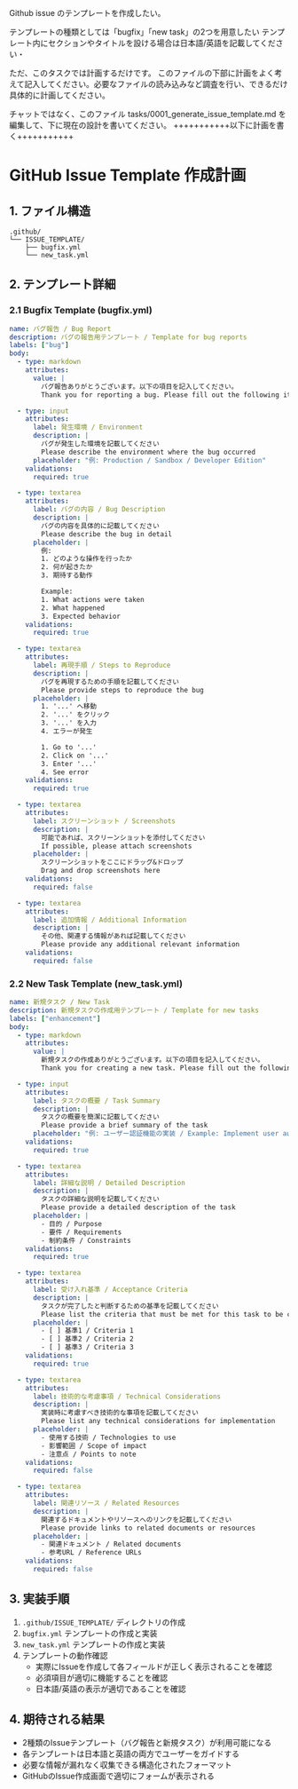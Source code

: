 Github issue のテンプレートを作成したい。

テンプレートの種類としては「bugfix」「new task」の2つを用意したい
テンプレート内にセクションやタイトルを設ける場合は日本語/英語を記載してください・

ただ、このタスクでは計画するだけです。
このファイルの下部に計画をよく考えて記入してください。必要なファイルの読み込みなど調査を行い、できるだけ具体的に計画してください。

チャットではなく、このファイル
tasks/0001_generate_issue_template.md
を編集して、下に現在の設計を書いてください。
+++++++++++以下に計画を書く+++++++++++

# GitHub Issue Template 作成計画

## 1. ファイル構造
```
.github/
└── ISSUE_TEMPLATE/
    ├── bugfix.yml
    └── new_task.yml
```

## 2. テンプレート詳細

### 2.1 Bugfix Template (bugfix.yml)

```yaml
name: バグ報告 / Bug Report
description: バグの報告用テンプレート / Template for bug reports
labels: ["bug"]
body:
  - type: markdown
    attributes:
      value: |
        バグ報告ありがとうございます。以下の項目を記入してください。
        Thank you for reporting a bug. Please fill out the following items.

  - type: input
    attributes:
      label: 発生環境 / Environment
      description: |
        バグが発生した環境を記載してください
        Please describe the environment where the bug occurred
      placeholder: "例: Production / Sandbox / Developer Edition"
    validations:
      required: true

  - type: textarea
    attributes:
      label: バグの内容 / Bug Description
      description: |
        バグの内容を具体的に記載してください
        Please describe the bug in detail
      placeholder: |
        例:
        1. どのような操作を行ったか
        2. 何が起きたか
        3. 期待する動作

        Example:
        1. What actions were taken
        2. What happened
        3. Expected behavior
    validations:
      required: true

  - type: textarea
    attributes:
      label: 再現手順 / Steps to Reproduce
      description: |
        バグを再現するための手順を記載してください
        Please provide steps to reproduce the bug
      placeholder: |
        1. '...' へ移動
        2. '...' をクリック
        3. '...' を入力
        4. エラーが発生

        1. Go to '...'
        2. Click on '...'
        3. Enter '...'
        4. See error
    validations:
      required: true

  - type: textarea
    attributes:
      label: スクリーンショット / Screenshots
      description: |
        可能であれば、スクリーンショットを添付してください
        If possible, please attach screenshots
      placeholder: |
        スクリーンショットをここにドラッグ&ドロップ
        Drag and drop screenshots here
    validations:
      required: false

  - type: textarea
    attributes:
      label: 追加情報 / Additional Information
      description: |
        その他、関連する情報があれば記載してください
        Please provide any additional relevant information
    validations:
      required: false
```

### 2.2 New Task Template (new_task.yml)

```yaml
name: 新規タスク / New Task
description: 新規タスクの作成用テンプレート / Template for new tasks
labels: ["enhancement"]
body:
  - type: markdown
    attributes:
      value: |
        新規タスクの作成ありがとうございます。以下の項目を記入してください。
        Thank you for creating a new task. Please fill out the following items.

  - type: input
    attributes:
      label: タスクの概要 / Task Summary
      description: |
        タスクの概要を簡潔に記載してください
        Please provide a brief summary of the task
      placeholder: "例: ユーザー認証機能の実装 / Example: Implement user authentication"
    validations:
      required: true

  - type: textarea
    attributes:
      label: 詳細な説明 / Detailed Description
      description: |
        タスクの詳細な説明を記載してください
        Please provide a detailed description of the task
      placeholder: |
        - 目的 / Purpose
        - 要件 / Requirements
        - 制約条件 / Constraints
    validations:
      required: true

  - type: textarea
    attributes:
      label: 受け入れ基準 / Acceptance Criteria
      description: |
        タスクが完了したと判断するための基準を記載してください
        Please list the criteria that must be met for this task to be considered complete
      placeholder: |
        - [ ] 基準1 / Criteria 1
        - [ ] 基準2 / Criteria 2
        - [ ] 基準3 / Criteria 3
    validations:
      required: true

  - type: textarea
    attributes:
      label: 技術的な考慮事項 / Technical Considerations
      description: |
        実装時に考慮すべき技術的な事項を記載してください
        Please list any technical considerations for implementation
      placeholder: |
        - 使用する技術 / Technologies to use
        - 影響範囲 / Scope of impact
        - 注意点 / Points to note
    validations:
      required: false

  - type: textarea
    attributes:
      label: 関連リソース / Related Resources
      description: |
        関連するドキュメントやリソースへのリンクを記載してください
        Please provide links to related documents or resources
      placeholder: |
        - 関連ドキュメント / Related documents
        - 参考URL / Reference URLs
    validations:
      required: false
```

## 3. 実装手順

1. `.github/ISSUE_TEMPLATE/` ディレクトリの作成
2. `bugfix.yml` テンプレートの作成と実装
3. `new_task.yml` テンプレートの作成と実装
4. テンプレートの動作確認
   - 実際にIssueを作成して各フィールドが正しく表示されることを確認
   - 必須項目が適切に機能することを確認
   - 日本語/英語の表示が適切であることを確認

## 4. 期待される結果

- 2種類のIssueテンプレート（バグ報告と新規タスク）が利用可能になる
- 各テンプレートは日本語と英語の両方でユーザーをガイドする
- 必要な情報が漏れなく収集できる構造化されたフォーマット
- GitHubのIssue作成画面で適切にフォームが表示される
